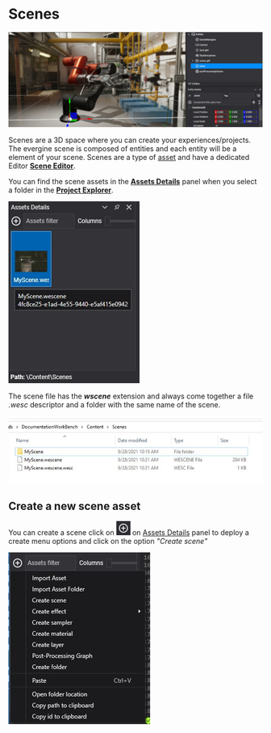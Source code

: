 # Scenes

![Scenes](images/scenes.jpg)

Scenes are a 3D space where you can create your experiences/projects. The evergine scene is composed of entities and each entity will be a element of your scene. Scenes are a type of [asset](index.md) and have a dedicated Editor [**Scene Editor**]().

You can find the scene assets in the [**Assets Details**](../interface.md) panel when you select a folder in the [**Project Explorer**](../interface.md).

![Scene asset](images/sceneAsset.jpg)

The scene file has the **_wscene_** extension and always come together a file _.wesc_ descriptor and a folder with the same name of the scene.

![Scene files](images/sceneFiles.jpg)

## Create a new scene asset
You can create a scene click on ![Plus Icon](images/plusIcon.jpg) on [Assets Details](../interface.md) panel to deploy a create menu options and click on the option _"Create scene"_

![Create new scene menu option](images/AssetsDetailsMenu.jpg)